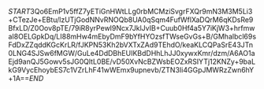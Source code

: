 $START$3Qo6EmP1v5ffZ7yETiGnHWtLLg0rbMCMziSvgrFXQr9mN3M3M5Li3+CTezJe+EBtu/lzUTjGodNNvRNOQb8UA0qSqm4FufWflXaDQrM6qKDsRe9BfxLD/Z0Oov8pTE/79iR8yrPewI9Ncx7JklJvIB+Cuub0Hf4a5Y7iKjW3+hrfmwaI8OELGpkDq/LI88mHw4mEbyDmF9bYfHYOzsfTWseGvGs+B/GMhalbcl69sFdDxZZqddKGcKrLR/fJKPN53Kh2bVXTxZAd9TEhdO/keaKLCQPaSrE43JTn0LNG4SJSw6fMGW/GuLe4DdDBhEUIKBdDHhLhJJ0xywxKmr/dzm/A6AO1aEjd9anQJ5Gowv5sJG0QltL0BE/vD50XvNcBZWsbEOZxRSIYTj12KNZy+9baLkG9VycEhoybES7c1VZrLhF41wWEmx9upnevb/ZTN3Ii4GGpJMWRzZwn6hY+1A==$END$